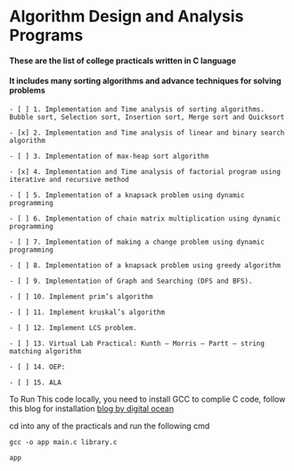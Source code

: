 # Algorithm Design and Analysis Programs

#### These are the list of college practicals written in C language

#### It includes many sorting algorithms and advance techniques for solving problems

```
- [ ] 1. Implementation and Time analysis of sorting algorithms. Bubble sort, Selection sort, Insertion sort, Merge sort and Quicksort

- [x] 2. Implementation and Time analysis of linear and binary search algorithm

- [ ] 3. Implementation of max-heap sort algorithm

- [x] 4. Implementation and Time analysis of factorial program using iterative and recursive method

- [ ] 5. Implementation of a knapsack problem using dynamic programming

- [ ] 6. Implementation of chain matrix multiplication using dynamic programming

- [ ] 7. Implementation of making a change problem using dynamic programming

- [ ] 8. Implementation of a knapsack problem using greedy algorithm

- [ ] 9. Implementation of Graph and Searching (DFS and BFS).

- [ ] 10. Implement prim’s algorithm

- [ ] 11. Implement kruskal’s algorithm

- [ ] 12. Implement LCS problem.

- [ ] 13. Virtual Lab Practical: Kunth – Morris – Partt – string  matching algorithm

- [ ] 14. OEP:

- [ ] 15. ALA
```

To Run This code locally, you need to install GCC to complie C code, follow this blog for installation [blog by digital ocean](https://www.digitalocean.com/community/tutorials/c-compiler-windows-gcc)

cd into any of the practicals and run the following cmd

```
gcc -o app main.c library.c
```

```
app
```
